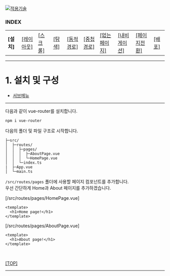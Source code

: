 [vuejs]: readme.md
[![적용기술](https://skillicons.dev/icons?i=vue,vercel,ts,vscode)][vuejs]

### INDEX

<table>
  <tr>
    <td><b href="sect_01.md"> [설치]        </b></td>
    <td><a href="sect_02.md"> [레이아웃]    </a></td>
    <td><a href="sect_03.md"> [스크롤]      </a></td>
    <td><a href="sect_04.md"> [탐색]        </a></td>
    <td><a href="sect_05.md"> [동적경로]    </a></td>
    <td><a href="sect_06.md"> [중첩경로]     </a></td>
    <td><a href="sect_07.md"> [없는페이지]    </a></td>  
    <td><a href="sect_08.md"> [내비게이션]   </a></td>  
    <td><a href="sect_09.md"> [페이지전환]   </a></td>  
    <td><a href="sect_10.md"> [배포]        </a></td>  
  </tr>
</table>

---
# 1. 설치 및 구성
- [서브메뉴](#) 

---
다음과 같이 vue-router를 설치합니다.

```shell
npm i vue-router
```

다음의 폴더 및 파일 구조로 시작합니다.
```shell
├─src/
│  ├─routes/
│  │  ├─pages/
│  │  │  ├─AboutPage.vue
│  │  │  └─HomePage.vue
│  │  └─index.ts
|  ├─App.vue
│  └─main.ts
```
`/src/routes/pages` 폴더에 사용할 페이지 컴포넌트를 추가합니다. <br/>
우선 간단하게 Home과 About 페이지를 추가하겠습니다.

[/src/routes/pages/HomePage.vue]
```vue
<template>
  <h1>Home page!</h1>
</template>
```

[/src/routes/pages/AboutPage.vue]
```vue
<template>
  <h1>About page!</h1>
</template>
```


<br/>

[[TOP]](#index)

---